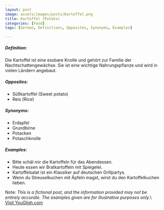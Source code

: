 ```yaml
---
layout: post
image: assets/images/posts/Kartoffel.png
title: Kartoffel (Potato)
categories: [Food]
tags: [German, Definitions, Opposites, Synonyms, Examples]

---
```


##### Definition:

Die Kartoffel ist eine essbare Knolle und gehört zur Familie der Nachtschattengewächse. Sie ist eine wichtige Nahrungspflanze und wird in vielen Ländern angebaut.

##### Opposites:

- Süßkartoffel (Sweet potato)
- Reis (Rice)

##### Synonyms:

- Erdapfel
- Grundbirne
- Potacken
- Potaschknolle

##### Examples:

- Bitte schäl mir die Kartoffeln für das Abendessen.
- Heute essen wir Bratkartoffeln mit Spiegelei.
- Kartoffelsalat ist ein Klassiker auf deutschen Grillpartys.
- Wenn du Streuselkuchen mit Äpfeln magst, wirst du den Kartoffelkuchen lieben.

Note: *This is a fictional post, and the information provided may not be entirely accurate. The examples given are for illustrative purposes only.*\ <a id="yg-widget-0" class="youglish-widget" data-query="Kartoffel" data-lang="german" data-components="8412" data-auto-start="0" data-bkg-color="theme_light" data-title="How%20to%20pronounce%20Kartoffel%20in%20German"  rel="nofollow" href="https://youglish.com">Visit YouGlish.com</a><script async src="https://youglish.com/public/emb/widget.js" charset="utf-8"></script>